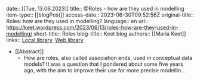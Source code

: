 date:: [[Tue, 13.06.2023]]
title:: @Roles - how are they used in modelling
item-type:: [[blogPost]]
access-date:: 2023-06-30T09:52:56Z
original-title:: Roles: how are they used in modelling?
language:: en
url:: https://keet.wordpress.com/2023/06/13/roles-how-are-they-used-in-modelling/
short-title:: Roles
blog-title:: Keet blog
authors:: [[Maria Keet]]
links:: [Local library](zotero://select/library/items/W7BVM2M7), [Web library](https://www.zotero.org/users/6520516/items/W7BVM2M7)

- [[Abstract]]
	- How are roles, also called association ends, used in conceptual data models? It was a question that I pondered about some five years ago, with the aim to improve their use for more precise modellin…